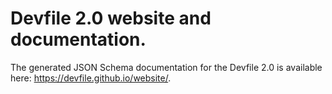 # Devfile 2.0 website and documentation.


The generated JSON Schema documentation for the Devfile 2.0 is available here: https://devfile.github.io/website/.
